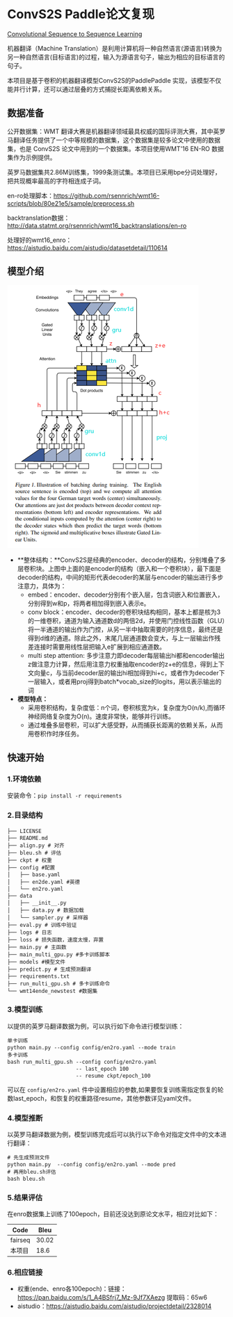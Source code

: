 # ConvS2S Paddle论文复现
[Convolutional Sequence to Sequence Learning](https://arxiv.org/abs/1705.03122)

机器翻译（Machine Translation）是利用计算机将一种自然语言(源语言)转换为另一种自然语言(目标语言)的过程，输入为源语言句子，输出为相应的目标语言的句子。

本项目是基于卷积的机器翻译模型ConvS2S的PaddlePaddle 实现，该模型不仅能并行计算，还可以通过层叠的方式捕捉长距离依赖关系。

## 数据准备

公开数据集：WMT 翻译大赛是机器翻译领域最具权威的国际评测大赛，其中英罗马翻译任务提供了一个中等规模的数据集，这个数据集是较多论文中使用的数据集，也是 ConvS2S 论文中用到的一个数据集。本项目使用WMT'16 EN-RO 数据集作为示例提供。		

英罗马数据集共2.86M训练集，1999条测试集。本项目已采用bpe分词处理好，把共现概率最高的字符相连成子词。

en-ro处理脚本：https://github.com/rsennrich/wmt16-scripts/blob/80e21e5/sample/preprocess.sh

backtranslation数据：http://data.statmt.org/rsennrich/wmt16_backtranslations/en-ro 

处理好的wmt16_enro： https://aistudio.baidu.com/aistudio/datasetdetail/110614

## 模型介绍

![convs2s](./imgs/convs2s.png)

- **整体结构：**ConvS2S是经典的encoder、decoder的结构，分别堆叠了多层卷积块。上图中上面的是encoder的结构（嵌入和一个卷积块），最下面是decoder的结构，中间的矩形代表decoder的某层与encoder的输出进行多步注意力，具体为：
  - embed：encoder、decoder分别有个嵌入层，包含词嵌入和位置嵌入，分别得到w和p，将两者相加得到嵌入表示e。
  - conv block：encoder、decoder的卷积块结构相同，基本上都是核为3的一维卷积，通道为输入通道数d的两倍2d，并使用门控线性函数（GLU）将一半通道的输出作为门控，从另一半中抽取需要的时序信息，最终还是得到d维的通道。除此之外，末尾几层通道数会变大，与上一层输出作残差连接时需要用线性层把输入e扩展到相应通道数。
  - multi step attention: 多步注意力即decoder每层输出hi都和encoder输出z做注意力计算，然后用注意力权重抽取encoder的z+e的信息，得到上下文向量c，与当前decoder层的输出hi相加得到hi+c，或者作为decoder下一层输入，或者用proj得到batch*vocab_size的logits，用以表示输出的词
- **模型特点：**
  - 采用卷积结构，复杂度低：n个词，卷积核宽为k，复杂度为O(n/k),而循环神经网络复杂度为O(n)。速度非常快，能够并行训练。
  - 通过堆叠多层卷积，可以扩大感受野，从而捕获长距离的依赖关系，从而用卷积作时序任务。

## 快速开始

### 1.环境依赖

安装命令：`pip install -r requirements`

### 2.目录结构

```
├── LICENSE
├── README.md
├── align.py # 对齐
├── bleu.sh # 评估
├── ckpt # 权重
├── config #配置
│   ├── base.yaml
│   ├── en2de.yaml #英德
│   └── en2ro.yaml
├── data
│   ├── __init__.py
│   ├── data.py # 数据加载
│   └── sampler.py # 采样器
├── eval.py # 训练中验证
├── logs # 日志
├── loss # 损失函数，速度太慢，弃置
├── main.py # 主函数
├── main_multi_gpu.py #多卡训练脚本
├── models #模型文件
├── predict.py # 生成预测翻译
├── requirements.txt
├── run_multi_gpu.sh # 多卡训练命令
└── wmt14ende_newstest #数据集
```

### 3.模型训练

以提供的英罗马翻译数据为例，可以执行如下命令进行模型训练：

```
单卡训练
python main.py --config config/en2ro.yaml --mode train
多卡训练
bash run_multi_gpu.sh --config config/en2ro.yaml 
					  -- last_epoch 100
					  -- resume ckpt/epoch_100
```

可以在 `config/en2ro.yaml` 件中设置相应的参数,如果要恢复训练需指定恢复的轮数last_epoch，和恢复的权重路径resume，其他参数详见yaml文件。

### 4.模型推断

以英罗马翻译数据为例，模型训练完成后可以执行以下命令对指定文件中的文本进行翻译：

```
# 先生成预测文件
python main.py  --config config/en2ro.yaml --mode pred
# 再用bleu.sh评估
bash bleu.sh 
```

### 5.结果评估

在enro数据集上训练了100epoch，目前还没达到原论文水平，相应对比如下：

| Code    | Bleu  |
| ------- | ----- |
| fairseq | 30.02 |
| 本项目  | 18.6  |

### 6.相应链接

- 权重(ende、enro各100epoch)：链接：https://pan.baidu.com/s/1_A4BSfrj7_Mz-9Jf7XAezg  提取码：65w6
- aistudio：https://aistudio.baidu.com/aistudio/projectdetail/2328014

